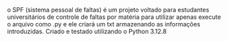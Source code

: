 o SPF (sistema pessoal de faltas) é um projeto voltado para estudantes universitários de controle de faltas por matéria
para utilizar apenas execute o arquivo como .py e ele criará um txt armazenando as informações introduzidas.
Criado e testado utilizando o Python 3.12.8
